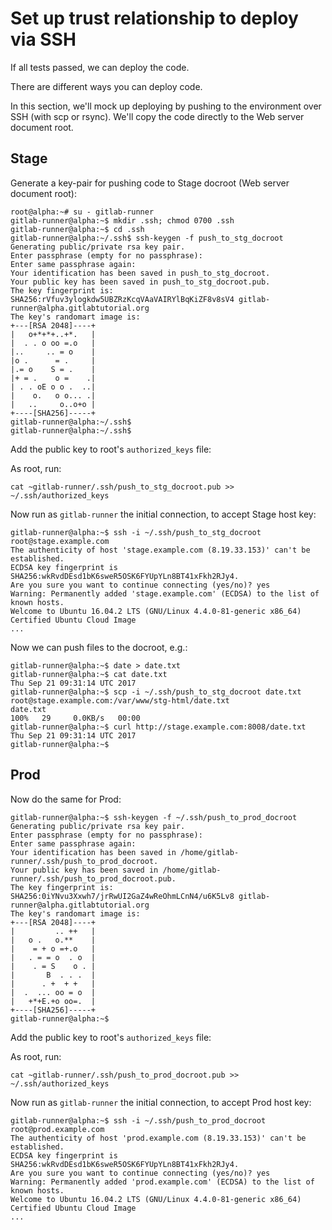 # Set up trust relationship to deploy via SSH

If all tests passed, we can deploy the code.

There are different ways you can deploy code.

In this section, we'll mock up deploying by pushing to the environment
over SSH (with scp or rsync).  We'll copy the code directly to the Web
server document root.


## Stage

Generate a key-pair for pushing code to Stage docroot (Web server document root):

```shell_session
root@alpha:~# su - gitlab-runner
gitlab-runner@alpha:~$ mkdir .ssh; chmod 0700 .ssh
gitlab-runner@alpha:~$ cd .ssh
gitlab-runner@alpha:~/.ssh$ ssh-keygen -f push_to_stg_docroot
Generating public/private rsa key pair.
Enter passphrase (empty for no passphrase):
Enter same passphrase again:
Your identification has been saved in push_to_stg_docroot.
Your public key has been saved in push_to_stg_docroot.pub.
The key fingerprint is:
SHA256:rVfuv3ylogkdw5UBZRzKcqVAaVAIRYlBqKiZF8v8sV4 gitlab-runner@alpha.gitlabtutorial.org
The key's randomart image is:
+---[RSA 2048]----+
|   o+*+*+..+*.   |
|  . . o oo =.o   |
|..     .. = o    |
|o .      = .     |
|.= o    S = .    |
|+ = .    o =    .|
| . . oE o o .  ..|
|    o.   o o... .|
|   ..     o..o+o |
+----[SHA256]-----+
gitlab-runner@alpha:~/.ssh$
gitlab-runner@alpha:~/.ssh$
```

Add the public key to root's `authorized_keys` file:

As root, run:
```
cat ~gitlab-runner/.ssh/push_to_stg_docroot.pub >> ~/.ssh/authorized_keys
```

Now run as `gitlab-runner` the initial connection, to accept Stage host key:

```
gitlab-runner@alpha:~$ ssh -i ~/.ssh/push_to_stg_docroot root@stage.example.com
The authenticity of host 'stage.example.com (8.19.33.153)' can't be established.
ECDSA key fingerprint is SHA256:wkRvdDEsd1bK6sweR5OSK6FYUpYLn8BT41xFkh2RJy4.
Are you sure you want to continue connecting (yes/no)? yes
Warning: Permanently added 'stage.example.com' (ECDSA) to the list of known hosts.
Welcome to Ubuntu 16.04.2 LTS (GNU/Linux 4.4.0-81-generic x86_64)
Certified Ubuntu Cloud Image
...
```
Now we can push files to the docroot, e.g.:

```
gitlab-runner@alpha:~$ date > date.txt
gitlab-runner@alpha:~$ cat date.txt
Thu Sep 21 09:31:14 UTC 2017
gitlab-runner@alpha:~$ scp -i ~/.ssh/push_to_stg_docroot date.txt  root@stage.example.com:/var/www/stg-html/date.txt
date.txt                                                                               100%   29     0.0KB/s   00:00
gitlab-runner@alpha:~$ curl http://stage.example.com:8008/date.txt
Thu Sep 21 09:31:14 UTC 2017
gitlab-runner@alpha:~$
```

## Prod

Now do the same for Prod:



```shell_session
gitlab-runner@alpha:~$ ssh-keygen -f ~/.ssh/push_to_prod_docroot
Generating public/private rsa key pair.
Enter passphrase (empty for no passphrase):
Enter same passphrase again:
Your identification has been saved in /home/gitlab-runner/.ssh/push_to_prod_docroot.
Your public key has been saved in /home/gitlab-runner/.ssh/push_to_prod_docroot.pub.
The key fingerprint is:
SHA256:0iYNvu3Xxwh7/jrRwUI2GaZ4wReOhmLCnN4/u6K5Lv8 gitlab-runner@alpha.gitlabtutorial.org
The key's randomart image is:
+---[RSA 2048]----+
|         .. ++   |
|   o .   o.**    |
|    = + o =+.o   |
|   . = = o  . o  |
|    . = S    o . |
|       B  . . .  |
|      . +  + +   |
|  .  ... oo = o  |
|   +*+E.+o oo=.  |
+----[SHA256]-----+
gitlab-runner@alpha:~$
```

Add the public key to root's `authorized_keys` file:

As root, run:
```
cat ~gitlab-runner/.ssh/push_to_prod_docroot.pub >> ~/.ssh/authorized_keys
```

Now run as `gitlab-runner` the initial connection, to accept Prod host key:

```
gitlab-runner@alpha:~$ ssh -i ~/.ssh/push_to_prod_docroot root@prod.example.com
The authenticity of host 'prod.example.com (8.19.33.153)' can't be established.
ECDSA key fingerprint is SHA256:wkRvdDEsd1bK6sweR5OSK6FYUpYLn8BT41xFkh2RJy4.
Are you sure you want to continue connecting (yes/no)? yes
Warning: Permanently added 'prod.example.com' (ECDSA) to the list of known hosts.
Welcome to Ubuntu 16.04.2 LTS (GNU/Linux 4.4.0-81-generic x86_64)
Certified Ubuntu Cloud Image
...
```
